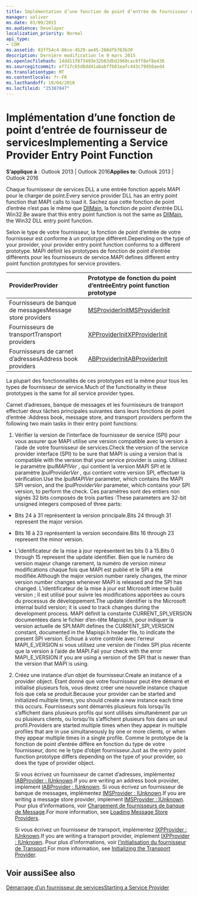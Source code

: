 ```yaml
---
title: Implémentation d’une fonction de point d’entrée de fournisseur de services
manager: soliver
ms.date: 03/09/2015
ms.audience: Developer
localization_priority: Normal
api_type:
- COM
ms.assetid: 83ff54c4-86ce-4529-ae45-260dfb763b30
description: Dernière modification le 9 mars 2015
ms.openlocfilehash: 14dd11f873493e32b83dbd1960cac8ff8ef8e436
ms.sourcegitcommit: ef717c65d8dd41ababffb01eafc443c79950aed4
ms.translationtype: MT
ms.contentlocale: fr-FR
ms.lasthandoff: 10/04/2018
ms.locfileid: "25387047"
---
```

# <a name="implementing-a-service-provider-entry-point-function"></a><span data-ttu-id="ddd3c-103">Implémentation d’une fonction de point d’entrée de fournisseur de services</span><span class="sxs-lookup"><span data-stu-id="ddd3c-103">Implementing a Service Provider Entry Point Function</span></span>

  
  
<span data-ttu-id="ddd3c-104">**S’applique à** : Outlook 2013 | Outlook 2016</span><span class="sxs-lookup"><span data-stu-id="ddd3c-104">**Applies to**: Outlook 2013 | Outlook 2016</span></span> 
  
<span data-ttu-id="ddd3c-105">Chaque fournisseur de services DLL a une entrée fonction appels MAPI pour le charger de point.</span><span class="sxs-lookup"><span data-stu-id="ddd3c-105">Every service provider DLL has an entry point function that MAPI calls to load it.</span></span> <span data-ttu-id="ddd3c-106">Sachez que cette fonction de point d’entrée n’est pas le même que [DllMain](https://msdn.microsoft.com/library/ms682583.aspx), la fonction de point d’entrée DLL Win32.</span><span class="sxs-lookup"><span data-stu-id="ddd3c-106">Be aware that this entry point function is not the same as [DllMain](https://msdn.microsoft.com/library/ms682583.aspx), the Win32 DLL entry point function.</span></span>
  
<span data-ttu-id="ddd3c-107">Selon le type de votre fournisseur, la fonction de point d’entrée de votre fournisseur est conforme à un prototype différent.</span><span class="sxs-lookup"><span data-stu-id="ddd3c-107">Depending on the type of your provider, your provider entry point function conforms to a different prototype.</span></span> <span data-ttu-id="ddd3c-108">MAPI définit les prototypes de fonction de point d’entrée différents pour les fournisseurs de service.</span><span class="sxs-lookup"><span data-stu-id="ddd3c-108">MAPI defines different entry point function prototypes for service providers.</span></span>
  
|<span data-ttu-id="ddd3c-109">**Provider**</span><span class="sxs-lookup"><span data-stu-id="ddd3c-109">**Provider**</span></span>|<span data-ttu-id="ddd3c-110">**Prototype de fonction du point d’entrée**</span><span class="sxs-lookup"><span data-stu-id="ddd3c-110">**Entry point function prototype**</span></span>|
|:-----|:-----|
|<span data-ttu-id="ddd3c-111">Fournisseurs de banque de messages</span><span class="sxs-lookup"><span data-stu-id="ddd3c-111">Message store providers</span></span>  <br/> |[<span data-ttu-id="ddd3c-112">MSProviderInit</span><span class="sxs-lookup"><span data-stu-id="ddd3c-112">MSProviderInit</span></span>](msproviderinit.md) <br/> |
|<span data-ttu-id="ddd3c-113">Fournisseurs de transport</span><span class="sxs-lookup"><span data-stu-id="ddd3c-113">Transport providers</span></span>  <br/> |[<span data-ttu-id="ddd3c-114">XPProviderInit</span><span class="sxs-lookup"><span data-stu-id="ddd3c-114">XPProviderInit</span></span>](xpproviderinit.md) <br/> |
|<span data-ttu-id="ddd3c-115">Fournisseurs de carnet d’adresses</span><span class="sxs-lookup"><span data-stu-id="ddd3c-115">Address book providers</span></span>  <br/> |[<span data-ttu-id="ddd3c-116">ABProviderInit</span><span class="sxs-lookup"><span data-stu-id="ddd3c-116">ABProviderInit</span></span>](abproviderinit.md) <br/> |
   
<span data-ttu-id="ddd3c-117">La plupart des fonctionnalités de ces prototypes est la même pour tous les types de fournisseur de service.</span><span class="sxs-lookup"><span data-stu-id="ddd3c-117">Much of the functionality in these prototypes is the same for all service provider types.</span></span> 
  
<span data-ttu-id="ddd3c-118">Carnet d’adresses, banque de messages et les fournisseurs de transport effectuer deux tâches principales suivantes dans leurs fonctions de point d’entrée :</span><span class="sxs-lookup"><span data-stu-id="ddd3c-118">Address book, message store, and transport providers perform the following two main tasks in their entry point functions:</span></span>
  
1. <span data-ttu-id="ddd3c-119">Vérifier la version de l’interface de fournisseur de service (SPI) pour vous assurer que MAPI utilise une version compatible avec la version à l’aide de votre fournisseur de services.</span><span class="sxs-lookup"><span data-stu-id="ddd3c-119">Check the version of the service provider interface (SPI) to be sure that MAPI is using a version that is compatible with the version that your service provider is using.</span></span> <span data-ttu-id="ddd3c-120">Utilisez le paramètre _lpulMAPIVer_ , qui contient la version MAPI SPI et le paramètre _lpulProviderVer_ , qui contient votre version SPI, effectuer la vérification.</span><span class="sxs-lookup"><span data-stu-id="ddd3c-120">Use the  _lpulMAPIVer_ parameter, which contains the MAPI SPI version, and the  _lpulProviderVer_ parameter, which contains your SPI version, to perform the check.</span></span> <span data-ttu-id="ddd3c-121">Ces paramètres sont des entiers non signés 32 bits composés de trois parties :</span><span class="sxs-lookup"><span data-stu-id="ddd3c-121">These parameters are 32-bit unsigned integers composed of three parts:</span></span> 
    
  - <span data-ttu-id="ddd3c-122">Bits 24 à 31 représentent la version principale.</span><span class="sxs-lookup"><span data-stu-id="ddd3c-122">Bits 24 through 31 represent the major version.</span></span>
    
  - <span data-ttu-id="ddd3c-123">Bits 16 à 23 représentent la version secondaire.</span><span class="sxs-lookup"><span data-stu-id="ddd3c-123">Bits 16 through 23 represent the minor version.</span></span>
    
  - <span data-ttu-id="ddd3c-124">L’identificateur de la mise à jour représentent les bits 0 à 15.</span><span class="sxs-lookup"><span data-stu-id="ddd3c-124">Bits 0 through 15 represent the update identifier.</span></span> <span data-ttu-id="ddd3c-125">Bien que le numéro de version majeur change rarement, la numéro de version mineur modifications chaque fois que MAPI est publié et le SPI a été modifiée.</span><span class="sxs-lookup"><span data-stu-id="ddd3c-125">Although the major version number rarely changes, the minor version number changes whenever MAPI is released and the SPI has changed.</span></span> <span data-ttu-id="ddd3c-126">L’identificateur de la mise à jour est Microsoft interne build version ; Il est utilisé pour suivre les modifications apportées au cours du processus de développement.</span><span class="sxs-lookup"><span data-stu-id="ddd3c-126">The update identifier is the Microsoft internal build version; it is used to track changes during the development process.</span></span> <span data-ttu-id="ddd3c-127">MAPI définit la constante CURRENT_SPI_VERSION documentées dans le fichier d’en-tête Mapispi.h, pour indiquer la version actuelle de SPI.</span><span class="sxs-lookup"><span data-stu-id="ddd3c-127">MAPI defines the CURRENT_SPI_VERSION constant, documented in the Mapispi.h header file, to indicate the present SPI version.</span></span> <span data-ttu-id="ddd3c-128">Échoué à votre contrôle avec l’erreur MAPI_E_VERSION si vous utilisez une version de l’index SPI plus récente que la version à l’aide de MAPI.</span><span class="sxs-lookup"><span data-stu-id="ddd3c-128">Fail your check with the error MAPI_E_VERSION if you are using a version of the SPI that is newer than the version that MAPI is using.</span></span>
    
2. <span data-ttu-id="ddd3c-129">Créez une instance d’un objet de fournisseur.</span><span class="sxs-lookup"><span data-stu-id="ddd3c-129">Create an instance of a provider object.</span></span> <span data-ttu-id="ddd3c-130">Étant donné que votre fournisseur peut être démarré et initialisé plusieurs fois, vous devez créer une nouvelle instance chaque fois que cela se produit.</span><span class="sxs-lookup"><span data-stu-id="ddd3c-130">Because your provider can be started and initialized multiple times, you should create a new instance each time this occurs.</span></span> <span data-ttu-id="ddd3c-131">Fournisseurs sont démarrés plusieurs fois lorsqu’ils s’affichent dans plusieurs profils qui sont utilisés simultanément par un ou plusieurs clients, ou lorsqu’ils s’affichent plusieurs fois dans un seul profil.</span><span class="sxs-lookup"><span data-stu-id="ddd3c-131">Providers are started multiple times when they appear in multiple profiles that are in use simultaneously by one or more clients, or when they appear multiple times in a single profile.</span></span> <span data-ttu-id="ddd3c-132">Comme le prototype de la fonction de point d’entrée diffère en fonction du type de votre fournisseur, donc ne le type d’objet fournisseur.</span><span class="sxs-lookup"><span data-stu-id="ddd3c-132">Just as the entry point function prototype differs depending on the type of your provider, so does the type of provider object.</span></span> 
    
    <span data-ttu-id="ddd3c-133">Si vous écrivez un fournisseur de carnet d’adresses, implémentez [IABProvider : IUnknown](iabprovideriunknown.md).</span><span class="sxs-lookup"><span data-stu-id="ddd3c-133">If you are writing an address book provider, implement [IABProvider : IUnknown](iabprovideriunknown.md).</span></span> <span data-ttu-id="ddd3c-134">Si vous écrivez un fournisseur de banque de messages, implémentez [IMSProvider : IUnknown](imsprovideriunknown.md).</span><span class="sxs-lookup"><span data-stu-id="ddd3c-134">If you are writing a message store provider, implement [IMSProvider : IUnknown](imsprovideriunknown.md).</span></span> <span data-ttu-id="ddd3c-135">Pour plus d’informations, voir [Chargement de fournisseurs de banque de Message](loading-message-store-providers.md).</span><span class="sxs-lookup"><span data-stu-id="ddd3c-135">For more information, see [Loading Message Store Providers](loading-message-store-providers.md).</span></span>
    
    <span data-ttu-id="ddd3c-136">Si vous écrivez un fournisseur de transport, implémentez [IXPProvider : IUnknown](ixpprovideriunknown.md).</span><span class="sxs-lookup"><span data-stu-id="ddd3c-136">If you are writing a transport provider, implement [IXPProvider : IUnknown](ixpprovideriunknown.md).</span></span> <span data-ttu-id="ddd3c-137">Pour plus d’informations, voir [l’initialisation du fournisseur de Transport](initializing-the-transport-provider.md).</span><span class="sxs-lookup"><span data-stu-id="ddd3c-137">For more information, see [Initializing the Transport Provider](initializing-the-transport-provider.md).</span></span>
    
## <a name="see-also"></a><span data-ttu-id="ddd3c-138">Voir aussi</span><span class="sxs-lookup"><span data-stu-id="ddd3c-138">See also</span></span>



[<span data-ttu-id="ddd3c-139">Démarrage d’un fournisseur de services</span><span class="sxs-lookup"><span data-stu-id="ddd3c-139">Starting a Service Provider</span></span>](starting-a-service-provider.md)

